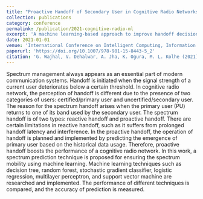```yaml
---
title: "Proactive Handoff of Secondary User in Cognitive Radio Networks Using Machine Learning Techniques"
collection: publications
category: conference
permalink: /publication/2021-cognitive-radio-ml
excerpt: 'A machine learning-based approach to improve handoff decisions in cognitive radio networks by predicting signal deterioration and optimizing spectrum usage.'
date: 2021-01-01
venue: 'International Conference on Intelligent Computing, Information and Control Systems (ICICCS), Springer'
paperurl: 'https://doi.org/10.1007/978-981-15-8443-5_2'
citation: 'G. Wajhal, V. Dehalwar, A. Jha, K. Ogura, M. L. Kolhe (2021). "Proactive Handoff of Secondary User in Cognitive Radio Networks Using Machine Learning Techniques." <i>ICICCS, Springer</i>.'
---
```


Spectrum management always appears as an essential part of modern communication systems. Handoff is initiated when the signal strength of a current user deteriorates below a certain threshold. In cognitive radio network, the perception of handoff is different due to the presence of two categories of users: certified/primary user and uncertified/secondary user. The reason for the spectrum handoff arises when the primary user (PU) returns to one of its band used by the secondary user. The spectrum handoff is of two types: reactive handoff and proactive handoff. There are certain limitations in reactive handoff, such as it suffers from prolonged handoff latency and interference. In the proactive handoff, the operation of handoff is planned and implemented by predicting the emergence of primary user based on the historical data usage. Therefore, proactive handoff boosts the performance of a cognitive radio network. In this work, a spectrum prediction technique is proposed for ensuring the spectrum mobility using machine learning. Machine learning techniques such as decision tree, random forest, stochastic gradient classifier, logistic regression, multilayer perceptron, and support vector machine are researched and implemented. The performance of different techniques is compared, and the accuracy of prediction is measured.
